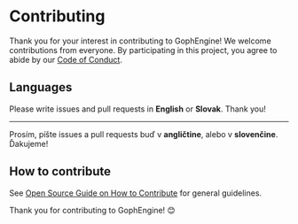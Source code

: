 # Contributing

Thank you for your interest in contributing to GophEngine! We welcome contributions from everyone. By participating in this project, you agree to abide by our [Code of Conduct](https://github.com/MatusOllah/gophengine/blob/main/CODE_OF_CONDUCT.md).

## Languages

Please write issues and pull requests in **English** or **Slovak**. Thank you!

---

Prosím, píšte issues a pull requests buď v **angličtine**, alebo v **slovenčine**. Ďakujeme!

## How to contribute

See [Open Source Guide on How to Contribute](https://opensource.guide/how-to-contribute/) for general guidelines.

Thank you for contributing to GophEngine! 😊
